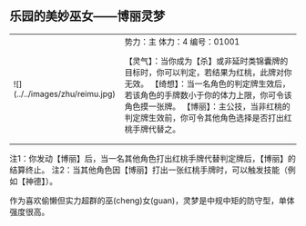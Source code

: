 
乐园的美妙巫女——博丽灵梦
---------------------
<table border=0>
<tr><td>
![](../../images/zhu/reimu.jpg)
</td>
<td>
势力：主
体力：4
编号：01001

【灵气】：当你成为【杀】或非延时类锦囊牌的目标时，你可以判定，若结果为红桃，此牌对你无效。
【绮想】：当一名角色的判定牌生效后，若该角色的手牌数小于你的体力上限，你可令该角色摸一张牌。
【博丽】：主公技，当非红桃的判定牌生效前，你可令其他角色选择是否打出红桃手牌代替之。
</td></tr></table>

注1：你发动【博丽】后，当一名其他角色打出红桃手牌代替判定牌后，【博丽】的结算终止。
注2：当其他角色因【博丽】打出一张红桃手牌时，可以触发技能（例如【神德】）。

作为喜欢偷懒但实力超群的巫(cheng)女(guan)，灵梦是中规中矩的防守型，单体强度很高。